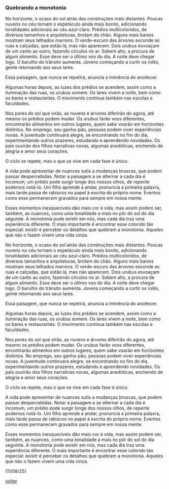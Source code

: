 ### Quebrando a monotonia

No horizonte, o ocaso do sol atrás das construções mais distantes. Poucas nuvens no céu tornam o espetáculo ainda mais bonito, adicionando tonalidades adicionais ao céu azul-claro. Prédios multicoloridos, de diversos tamanhos e arquiteturas, brotam do chão. Alguns mais baixos mostram seus telhados marrons. O verde-escuro das árvores esconde as ruas e calçadas, que estão lá, mas não aparecem. Dois urubus esvoaçam de um canto ao outro, fazendo círculos no ar. Sobem alto, a procura de algum alimento. Esse deve ser o último voo do dia. A noite deve chegar logo. O barulho do trânsito aumenta. Jovens começando a curtir os rolês, gente retornando aos seus lares.

Essa paisagem, que nunca se repetirá, anuncia a iminência do anoitecer.

Algumas horas depois, as luzes dos prédios se acendem, assim como a iluminação das ruas, os urubus somem. Os lares vivem a noite, bem como os bares e restaurantes. O movimento continua também nas escolas e faculdades.

Nos pores do sol que virão, as nuvens e árvores diferirão do agora, até mesmo os prédios podem mudar. Os urubus farão voos diferentes, encontrarão alimentos em outros lugares, quem sabe voarão em horizontes distintos. No emprego, seu ganha-pão, pessoas podem viver experiências novas. A juventude continuará alegre, se encontrando no fim do dia, experimentando outros prazeres, estudando e aprendendo novidades. Os pais ouvirão dos filhos narrativas novas, algumas anedóticas, enchendo de alegria e amor seus corações.

O ciclo se repete, mas o que se vive em cada fase é único.

A vida pode apresentar de nuances sutis a mudanças bruscas, que podem passar despercebidas. Notar a paisagem a se alternar a cada dia é incomum, um prédio pode surgir longe dos nossos olhos, de repente podemos notá-lo. Um filho aprende a andar, pronuncia a primeira palavra, mais tarde passa de rabiscos no papel à escrita do próprio nome. Eventos como esse permanecem gravados para sempre em nossa mente.

Esses momentos inesquecíveis dão mais cor à vida, mas assim podem ser, também, as nuances, como uma tonalidade a mais no pôr do sol do dia seguinte. A monotonia pode existir em nós, mas cada dia traz uma experiência diferente. O mais importante é encontrar esse colorido tão especial: existir é perceber os detalhes que quebram a monotonia. Aqueles que não o fazem vivem uma vida cinza.

No horizonte, o ocaso do sol atrás das construções mais distantes. Poucas nuvens no céu tornam o espetáculo ainda mais bonito, adicionando tonalidades adicionais ao céu azul-claro. Prédios multicoloridos, de diversos tamanhos e arquiteturas, brotam do chão. Alguns mais baixos mostram seus telhados marrons. O verde-escuro das árvores esconde as ruas e calçadas, que estão lá, mas não aparecem. Dois urubus esvoaçam de um canto ao outro, fazendo círculos no ar. Sobem alto, a procura de algum alimento. Esse deve ser o último voo do dia. A noite deve chegar logo. O barulho do trânsito aumenta. Jovens começando a curtir os rolês, gente retornando aos seus lares.

Essa paisagem, que nunca se repetirá, anuncia a iminência do anoitecer.

Algumas horas depois, as luzes dos prédios se acendem, assim como a iluminação das ruas, os urubus somem. Os lares vivem a noite, bem como os bares e restaurantes. O movimento continua também nas escolas e faculdades.

Nos pores do sol que virão, as nuvens e árvores diferirão do agora, até mesmo os prédios podem mudar. Os urubus farão voos diferentes, encontrarão alimentos em outros lugares, quem sabe voarão em horizontes distintos. No emprego, seu ganha-pão, pessoas podem viver experiências novas. A juventude continuará alegre, se encontrando no fim do dia, experimentando outros prazeres, estudando e aprendendo novidades. Os pais ouvirão dos filhos narrativas novas, algumas anedóticas, enchendo de alegria e amor seus corações.

O ciclo se repete, mas o que se vive em cada fase é único.

A vida pode apresentar de nuances sutis a mudanças bruscas, que podem passar despercebidas. Notar a paisagem a se alternar a cada dia é incomum, um prédio pode surgir longe dos nossos olhos, de repente podemos notá-lo. Um filho aprende a andar, pronuncia a primeira palavra, mais tarde passa de rabiscos no papel à escrita do próprio nome. Eventos como esse permanecem gravados para sempre em nossa mente.

Esses momentos inesquecíveis dão mais cor à vida, mas assim podem ser, também, as nuances, como uma tonalidade a mais no pôr do sol do dia seguinte. A monotonia pode existir em nós, mas cada dia traz uma experiência diferente. O mais importante é encontrar esse colorido tão especial: existir é perceber os detalhes que quebram a monotonia. Aqueles que não o fazem vivem uma vida cinza.

(11/08/25)

[voltar](./)